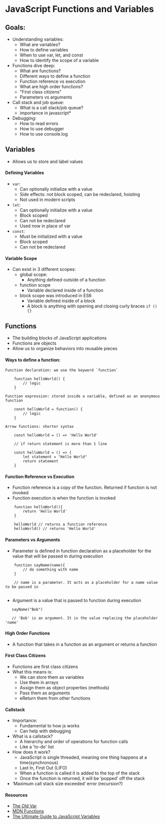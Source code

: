 # JavaScript Functions and Variables

## Goals:
- Understanding variables:
    - What are variables?
    - How to define variables
    - When to use var, let, and const
    - How to identify the scope of a variable
- Functions dive deep: 
    - What are functions?
    - Different ways to define a function
    - Function reference vs execution
    - What are high order functions?
    - "First class citizens"
    - Parameters vs arguments
- Call stack and job queue:
    - What is a call stack/job queue?
    - importance in javascript*
- Debugging:
    - How to read errors 
    - How to use debugger
    - How to use console.log


## Variables
- Allows us to store and label values


#### Defining Variables

- `var`: 
    - Can optionally initialize with a value
    - Side effects: not block scoped, can be redeclared, hoisting
    - Not used in modern scripts
- `let`:
    - Can optionally initialize with a value
    - Block scoped
    - Can not be redeclared
    - Used now in place of var
- `const`:
    - Must be initialized with a value
    - Block scoped
    - Can not be redeclared

#### Variable Scope

- Can exist in 3 different scopes: 
    - global scope:
        - Anything defined outside of a function
    - function scope
        - Variable declared inside of a function
    - block scope was introduced in ES6
        - Variable defined inside of a block
        - A block is anything with opening and closing curly braces ``` if () {} ```

## Functions

- The building blocks of JavaScript applications
- Functions are objects
- Allow us to organize behaviors into reusable pieces

#### Ways to define a function: 

```
Function declaration: we use the keyword `function`

    function helloWorld() {
        // logic
    }

```

```
Function expression: stored inside a variable, defined as an anonymous function

    const helloWorld = function() {
        // logic
    }

```

```
Arrow functions: shorter syntax 

    const helloWorld = () => 'Hello World'

    // if return statement is more than 1 line

    const helloWorld = () => {
        let statement = "Hello World"
        return statement
    }

```

#### Function Reference vs Execution

- Function reference is a copy of the function. Returned if function is not invoked
- Function execution is when the function is invoked 

```
    function helloWorld(){
        return 'Hello World'
    }

    helloWorld // returns a function reference 
    helloWorld() // returns 'Hello World'
```

#### Parameters vs Arguments
- Parameter is defined in function declaration as a placeholder for the value that will be passed in during execution
```
    function sayName(name){
        // do something with name
    }

    // name is a parameter. It acts as a placeholder for a name value to be passed in
    
```
- Argument is a value that is passed to function during execution
```
   sayName("Bob")

   // 'Bob' is an argument. It is the value replacing the placeholder 'name'

```

#### High Order Functions
- A function that takes in a function as an argument or returns a function

#### First Class Citizens
- Functions are first class citizens
- What this means is:
    - We can store them as variables
    - Use them in arrays
    - Assign them as object properties (methods)
    - Pass them as arguments
    - eReturn them from other functions

#### Callstack
- Importance:
    - Fundamental to how js works
    - Can help with debugging
- What is a callstack?
    - A hierarchy and order of operations for function calls
    - Like a 'to-do' list
- How does it work? 
    - JavaScript is single threaded, meaning one thing happens at a time(synchronous)
    - Last In, First Out (LIFO)
    - When a function is called it is added to the top of the stack
    - Once the function is returned, it will be ‘popped’ off the stack
- ‘Maximum call stack size exceeded’ error (recursion?)

#### Resources
- [The Old Var](https://javascript.info/var)
- [MDN Functions](https://developer.mozilla.org/en-US/docs/Web/JavaScript/Guide/Functions)
- [The Ultimate Guide to JavaScript Variables](https://www.javascripttutorial.net/javascript-variables/)